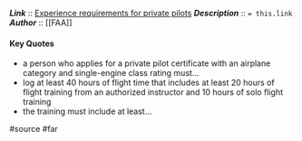 ***Link***      :: [Experience requirements for private pilots](https://www.ecfr.gov/current/title-14/section-61.109)
***Description***      :: `= this.link`
***Author*** :: [[FAA]]

#### Key Quotes
* a person who applies for a private pilot certificate with an airplane category and single-engine class rating must...
* log at least 40 hours of flight time that includes at least 20 hours of flight training from an authorized instructor and 10 hours of solo flight training
* the training must include at least...

#source #far